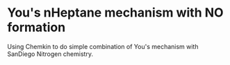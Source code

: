 You's nHeptane mechanism with NO formation
==========================================
Using Chemkin to do simple combination of You's mechanism with SanDiego Nitrogen chemistry.  
